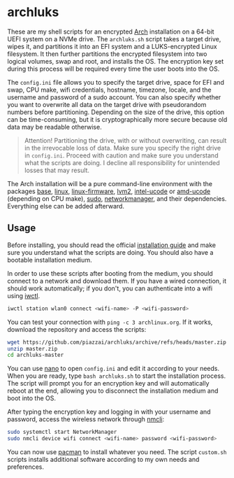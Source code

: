 # archluks

These are my shell scripts for an encrypted [Arch](https://www.archlinux.org) installation on a 64-bit UEFI system on a NVMe drive. The `archluks.sh` script takes a target drive, wipes it, and partitions it into an EFI system and a LUKS-encrypted Linux filesystem. It then further partitions the encrypted filesystem into two logical volumes, swap and root, and installs the OS. The encryption key set during this process will be required every time the user boots into the OS.

The `config.ini` file allows you to specify the target drive, space for EFI and swap, CPU make, wifi credentials, hostname, timezone, locale, and the username and password of a sudo account. You can also specify whether you want to overwrite all data on the target drive with pseudorandom numbers before partitioning. Depending on the size of the drive, this option can be time-consuming, but it is cryptographically more secure because old data may be readable otherwise.

> Attention! Partitioning the drive, with or without overwriting, can result in the irrevocable loss of data. Make sure you specify the right drive in `config.ini`. Proceed with caution and make sure you understand what the scripts are doing. I decline all responsibility for unintended losses that may result.

The Arch installation will be a pure command-line environment with the packages [base](https://archlinux.org/packages/core/any/base/), [linux](https://archlinux.org/packages/core/x86_64/linux/), [linux-firmware](https://archlinux.org/packages/core/any/linux-firmware/), [lvm2](https://archlinux.org/packages/core/x86_64/lvm2/), [intel-ucode](https://archlinux.org/packages/extra/any/intel-ucode/) or [amd-ucode](https://archlinux.org/packages/core/any/amd-ucode/) (depending on CPU make), [sudo](https://archlinux.org/packages/core/x86_64/sudo/), [networkmanager](https://archlinux.org/packages/extra/x86_64/networkmanager/), and their dependencies. Everything else can be added afterward.

## Usage

Before installing, you should read the official [installation guide](https://wiki.archlinux.org/title/Installation_guide) and make sure you understand what the scripts are doing. You should also have a bootable installation medium.

In order to use these scripts after booting from the medium, you should connect to a network and download them. If you have a wired connection, it should work automatically; if you don't, you can authenticate into a wifi using [iwctl](https://man.archlinux.org/man/iwctl).

```sh
iwctl station wlan0 connect <wifi-name> -P <wifi-password>
```

You can test your connection with `ping -c 3 archlinux.org`. If it works, download the repository and access the scripts:

```sh
wget https://github.com/piazzai/archluks/archive/refs/heads/master.zip
unzip master.zip
cd archluks-master
```

You can use [nano](https://man.archlinux.org/man/nano) to open `config.ini` and edit it according to your needs. When you are ready, type `bash archluks.sh` to start the installation process. The script will prompt you for an encryption key and will automatically reboot at the end, allowing you to disconnect the installation medium and boot into the OS.

After typing the encryption key and logging in with your username and password, access the wireless network through [nmcli](https://man.archlinux.org/man/nmcli):

```sh
sudo systemctl start NetworkManager
sudo nmcli device wifi connect <wifi-name> password <wifi-password>
```

You can now use [pacman](https://man.archlinux.org/man/pacman) to install whatever you need. The script `custom.sh` scripts installs additional software according to my own needs and preferences.
